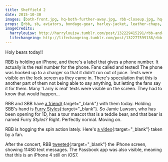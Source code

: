 ```yaml
---
title: Sheffield 2
date: 2015-10-30
images: [both-front.jpg, hq-both-further-away.jpg, rbb-closeup.jpg, hq-sbb-closeup.jpg, hq-both.jpg, hq-phone-closeup.jpg, hq-photo-frame.jpg, hq-rbb-stickers-closeup.jpg, phone.jpg, phone-number-closeup.jpg, photo-frame.jpg, salon-chair-sticker.jpg, sbb-furry-styles-closeup.jpg, twitter.jpg]
props: [rbb, sb, aviators, bondage-gear, harley-jacket, leather-chaps, heeled-black-boots, salon-chair, blue-tongue-sticker, gold-crown, silver-sparkly-crown, iphone, cell-phone, jewelry-box-chair, orange-happy-sticker, red-happy-sticker, rainbow-tshirt, freddie-mustache, picture-frame, furry-styles, darren-smith, custom-label]
imageCredits:
  harrylouisw: http://harrylouisw.tumblr.com/post/132229415291/rbb-and-sbb-tonight-in-sheffield-3010
  lifechangeing: http://lifechangeing.tumblr.com/post/132277599138/rbb-sbb-30th-october-2015-otra-sheffield-2nd
---
```

Holy bears today!!

RBB is holding an iPhone, and there's a label that gives a phone number. It actually is the real number for the phone. Fans called and texted! The phone was hooked up to a charger so that it didn't run out of juice. Texts were visible on the lock screen as they came in. There's speculation that this is another part of them not being able to say anything, but letting the fans say it for them. Many 'Larry is real' texts were visible on the screen. They had to know that would happen...

RBB and SBB have [a friend](https://twitter.com/davidgrayontour/status/660160363216900096){:target="_blank"} with them today. Holding SBB's hand is [Furry Styles](https://twitter.com/davidgrayontour/status/660177596915798016){:target="_blank"}. So Jamie Lawson, who has been opening for 1D, has a tour mascot that is a teddie bear, and that bear is named Furry *Styles*? Right. Perfectly normal. Moving on.

RBB is hogging the spin action lately. Here's [a video](https://twitter.com/LarentsParadise/status/660186553776529408){:target="_blank"} taken by a fan.

After the concert, RBB [tweeted](https://twitter.com/Rbbsbbofficial/status/660249148487294976){:target="_blank"} the iPhone screen, showing 11480 text messages. The Passbook app was also visible, meaning that this is an iPhone 4 still on iOS7.
